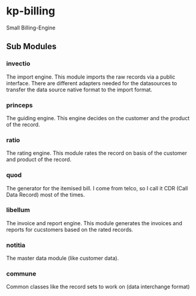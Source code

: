 # kp-billing
Small Billing-Engine

## Sub Modules

### invectio
The import engine. This module imports the raw records via a public interface. There are different adapters needed for
the datasources to transfer the data source native format to the import format.

### princeps
The guiding engine. This engine decides on the customer and the product of the record.

### ratio
The rating engine. This module rates the record on basis of the customer and product of the record.

### quod
The generator for the itemised bill. I come from telco, so I call it CDR (Call Data Record) most of the times.

### libellum
The invoice and report engine. This module generates the invoices and reports for cucstomers based on the rated
records.

### notitia
The master data module (like customer data).

### commune
Common classes like the record sets to work on (data interchange format)
